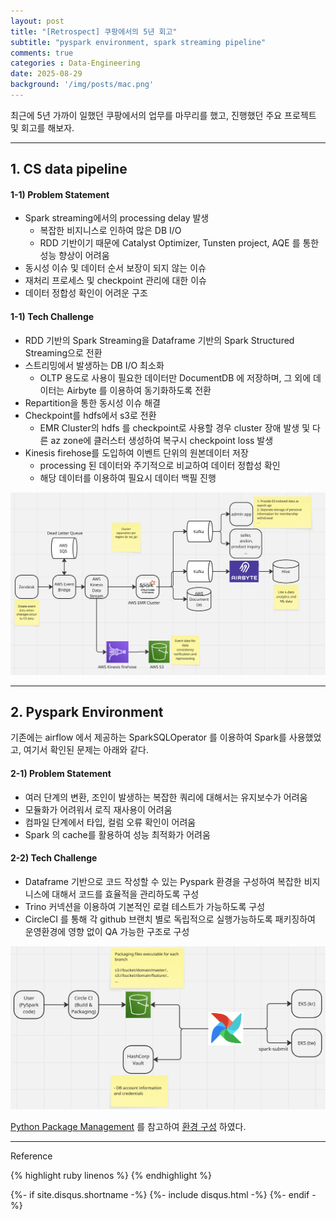 ```yaml
---
layout: post
title: "[Retrospect] 쿠팡에서의 5년 회고"  
subtitle: "pyspark environment, spark streaming pipeline"   
comments: true
categories : Data-Engineering   
date: 2025-08-29
background: '/img/posts/mac.png'
---
```


최근에 5년 가까이 일했던 쿠팡에서의 업무를 마무리를 했고, 진행했던 
주요 프로젝트 및 회고를 해보자.   

- - - 

## 1. CS data pipeline   

#### 1-1) Problem Statement   

- Spark streaming에서의 processing delay 발생     
    - 복잡한 비지니스로 인하여 많은 DB I/O  
    - RDD 기반이기 때문에 Catalyst Optimizer, Tunsten project, AQE 를 통한 성능 향상이 어려움    
- 동시성 이슈 및 데이터 순서 보장이 되지 않는 이슈   
- 재처리 프로세스 및 checkpoint 관리에 대한 이슈      
- 데이터 정합성 확인이 어려운 구조   


#### 1-1) Tech Challenge

- RDD 기반의 Spark Streaming을 Dataframe 기반의 Spark Structured Streaming으로 전환    
- 스트리밍에서 발생하는 DB I/O 최소화    
    - OLTP 용도로 사용이 필요한 데이터만 DocumentDB 에 저장하며, 그 외에 데이터는 Airbyte 를 이용하여 동기화하도록 전환     
- Repartition을 통한 동시성 이슈 해결   
- Checkpoint를 hdfs에서 s3로 전환   
    - EMR Cluster의 hdfs 를 checkpoint로 사용할 경우 cluster 장애 발생 및 다른 az zone에 클러스터 생성하여 복구시 checkpoint loss 발생   
- Kinesis firehose를 도입하여 이벤트 단위의 원본데이터 저장    
    - processing 된 데이터와 주기적으로 비교하여 데이터 정합성 확인    
    - 해당 데이터를 이용하여 필요시 데이터 백필 진행      

<img src="/img/posts/data-engineering/08-29/스크린샷 2025-08-29 오후 6.07.39.png">     

- - -   

## 2. Pyspark Environment   

기존에는 airflow 에서 제공하는 SparkSQLOperator 를 이용하여 Spark를 사용했었고, 
    여기서 확인된 문제는 아래와 같다.   

#### 2-1) Problem Statement   

- 여러 단계의 변환, 조인이 발생하는 복잡한 쿼리에 대해서는 유지보수가 어려움    
- 모듈화가 어려워서 로직 재사용이 어려움    
- 컴파일 단계에서 타입, 컬럼 오류 확인이 어려움   
- Spark 의 cache를 활용하여 성능 최적화가 어려움   

#### 2-2) Tech Challenge   

- Dataframe 기반으로 코드 작성할 수 있는 Pyspark 환경을 구성하여 복잡한 비지니스에 대해서 코드를 효율적을 관리하도록 구성    
- Trino 커넥션을 이용하여 기본적인 로컬 테스트가 가능하도록 구성   
- CircleCI 를 통해 각 github 브랜치 별로 독립적으로 실행가능하도록 패키징하여 운영환경에 영향 없이 QA 가능한 구조로 구성   

<img src="/img/posts/data-engineering/08-29/스크린샷 2025-08-29 오후 6.07.05.png">   



[Python Package Management](https://archive.apache.org/dist/spark/docs/3.4.1/api/python/user_guide/python_packaging.html) 를 참고하여
[환경 구성](https://wonyong-jang.github.io/spark/2024/08/08/Spark-PySpark.html) 하였다.   


- - -

Reference


{% highlight ruby linenos %}
{% endhighlight %}


{%- if site.disqus.shortname -%}
    {%- include disqus.html -%}
{%- endif -%}







